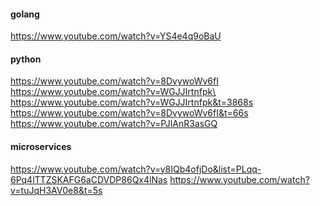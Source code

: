 #### golang
https://www.youtube.com/watch?v=YS4e4q9oBaU

#### python
https://www.youtube.com/watch?v=8DvywoWv6fI \
https://www.youtube.com/watch?v=WGJJIrtnfpk\
https://www.youtube.com/watch?v=WGJJIrtnfpk&t=3868s \
https://www.youtube.com/watch?v=8DvywoWv6fI&t=66s \
https://www.youtube.com/watch?v=PJlAnR3asGQ


#### microservices
https://www.youtube.com/watch?v=y8IQb4ofjDo&list=PLqq-6Pq4lTTZSKAFG6aCDVDP86Qx4lNas
https://www.youtube.com/watch?v=tuJqH3AV0e8&t=5s

